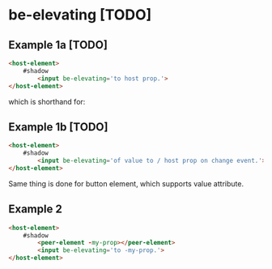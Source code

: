 # be-elevating [TODO]

## Example 1a [TODO]

```html
<host-element>
    #shadow
        <input be-elevating='to host prop.'>
</host-element>
```

which is shorthand for:

## Example 1b [TODO]

```html
<host-element>
    #shadow
        <input be-elevating='of value to / host prop on change event.'>
</host-element>
```

Same thing is done for button element, which supports value attribute.

## Example 2

```html
<host-element>
    #shadow
        <peer-element -my-prop></peer-element>
        <input be-elevating='to -my-prop.'>
</host-element>
```
